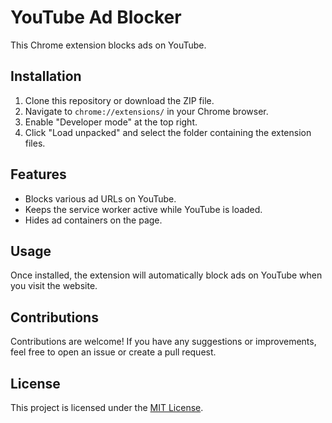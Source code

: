 # YouTube Ad Blocker

This Chrome extension blocks ads on YouTube.

## Installation

1. Clone this repository or download the ZIP file.
2. Navigate to `chrome://extensions/` in your Chrome browser.
3. Enable "Developer mode" at the top right.
4. Click "Load unpacked" and select the folder containing the extension files.

## Features

- Blocks various ad URLs on YouTube.
- Keeps the service worker active while YouTube is loaded.
- Hides ad containers on the page.

## Usage

Once installed, the extension will automatically block ads on YouTube when you visit the website.

## Contributions

Contributions are welcome! If you have any suggestions or improvements, feel free to open an issue or create a pull request.

## License

This project is licensed under the [MIT License](LICENSE).
